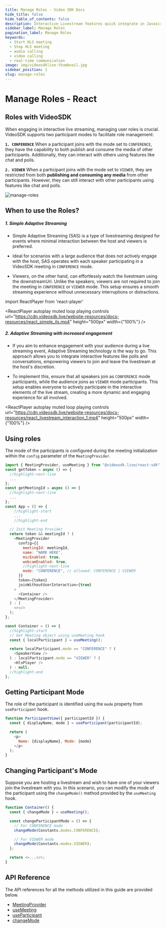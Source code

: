 ```yaml
---
title: Manage Roles - Video SDK Docs
hide_title: false
hide_table_of_contents: false
description: Interactive Livestream features quick integrate in Javascript, React JS, Android, IOS, React Native, Flutter with Video SDK to add live video & audio conferencing to your applications.
sidebar_label: Manage Roles
pagination_label: Manage Roles
keywords:
  - Start HLS meeting
  - Stop HLS meeting
  - audio calling
  - video calling
  - real-time communication
image: img/videosdklive-thumbnail.jpg
sidebar_position: 1
slug: manage-roles
---
```


# Manage Roles - React

## Roles with VideoSDK

When engaging in interactive live streaming, managing user roles is crucial. VideoSDK supports two participant modes to facilitate role management:

**`1. CONFERENCE`** When a participant joins with the mode set to `CONFERENCE`, they have the capability to both publish and consume the media of other participants. Additionally, they can interact with others using features like chat and polls.

**`2. VIEWER`** When a participant joins with the mode set to `VIEWER`, they are restricted from both **publishing and consuming any media** from other participants. However, they can still interact with other participants using features like chat and polls.

![manage-roles](https://cdn.videosdk.live/website-resources/docs-resources/meeting_modes.jpg)

## When to use the Roles?

##### 1. Simple Adaptive Streaming

- Simple Adaptive Streaming (SAS) is a type of livestreaming designed for events where minimal interaction between the host and viewers is preferred.

- Ideal for scenarios with a large audience that does not actively engage with the host, SAS operates with each speaker participating in a VideoSDK meeting in `CONFERENCE` mode. 

- Viewers, on the other hand, can effortlessly watch the livestream using the downstreamUrl. Unlike the speakers, viewers are not required to join the meeting in `CONFERENCE` or `VIEWER` mode. This setup ensures a smooth streaming experience without unnecessary interruptions or distractions.


import ReactPlayer from 'react-player'

<div style={{textAlign: 'center'}}>

<ReactPlayer autoplay muted loop playing controls url="https://cdn.videosdk.live/website-resources/docs-resources/react_simple_ils.mp4" height="500px" width={"100%"} />

</div>

##### 2. Adaptive Streaming with increased engagement

- If you aim to enhance engagement with your audience during a live streaming event, Adaptive Streaming technology is the way to go. This approach allows you to integrate interactive features like polls and conversations, empowering viewers to join and leave the livestream at the host's discretion.

- To implement this, ensure that all speakers join as `CONFERENCE` mode participants, while the audience joins as `VIEWER` mode participants. This setup enables everyone to actively participate in the interactive elements of the live stream, creating a more dynamic and engaging experience for all involved.



<div style={{textAlign: 'center'}}>

<ReactPlayer autoplay muted loop playing controls url="https://cdn.videosdk.live/website-resources/docs-resources/react_livestream_interaction_1.mp4" height="500px" width={"100%"} />

</div>

## Using roles

The mode of the participants is configured during the meeting initialization within the `config` parameter of the `MeetingProvider`.

```js
import { MeetingProvider, useMeeting } from "@videosdk.live/react-sdk";
const getToken = async () => {
  //highlight-next-line
  ...
};
const getMeetingId = async () => {
  //highlight-next-line
  ...
};
const App = () => {
    //highlight-start
    ...
    //highlight-end

  // Init Meeting Provider
  return token && meetingId ? (
    <MeetingProvider
      config={{
        meetingId: meetingId,
        name: "NAME HERE",
        micEnabled: true,
        webcamEnabled: true,
        //highlight-next-line
        mode: "CONFERENCE", // allowed: CONFERENCE | VIEWER
      }}
      token={token}
      joinWithoutUserInteraction={true}
    >
      <Container />
    </MeetingProvider>
  ) : (
    <></>
  );
};

const Container = () => {
  //highlight-start
  // Get Meeting object using useMeeting hook
  const { localParticipant } = useMeeting();

  return localParticipant.mode == "CONFERENCE" ? (
    <SpeakerView />
  ) : localParticipant.mode == "VIEWER" ? (
    <HlsPlayer />
  ) : null;
  //highlight-end
};

```

## Getting Participant Mode

The role of the participant is identified using the `mode` property from `useParticipant` hook.


```js
function ParticipantView({ participantId }) {
  const { displayName, mode } = useParticipant(participantId);

  return (
    <p>
      Name: {displayName}, Mode: {mode}
    </p>
  );
}
```

## Changing Participant's Mode

Suppose you are hosting a livestream and wish to have one of your viewers join the livestream with you. In this scenario, you can modify the mode of the participant using the `changeMode()` method provided by the `useMeeting` hook.

```js
function Container() {
  const { changeMode } = useMeeting();

  const changeParticipantMode = () => {
    // For CONFERENCE mode
    changeMode(Constants.modes.CONFERENCE);

    // For VIEWER mode
    changeMode(Constants.modes.VIEWER);
  };

  return <>...</>;
}
```

## API Reference

The API references for all the methods utilized in this guide are provided below.

- [MeetingProvider](/react/api/sdk-reference/meeting-provider)
- [useMeeting](/react/api/sdk-reference/use-meeting/introduction)
- [useParticipant](/react/api/sdk-reference/use-participant/introduction)
- [changeMode](/react/api/sdk-reference/use-meeting/methods#changemode)
